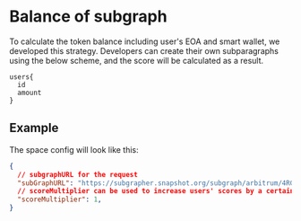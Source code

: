 # Balance of subgraph

To calculate the token balance including user's EOA and smart wallet, we developed this strategy. Developers can create their own subparagraphs using the below scheme, and the score will be calculated as a result.

```
users{
  id
  amount
}
```


## Example

The space config will look like this:

```JSON
{
  // subgraphURL for the request
  "subGraphURL": "https://subgrapher.snapshot.org/subgraph/arbitrum/4RGbQCKV1NNoEJcK3shwgTvn65zsHaFdqG9RPvv28qJU",
  // scoreMultiplier can be used to increase users' scores by a certain magnitude
  "scoreMultiplier": 1,
}
```
